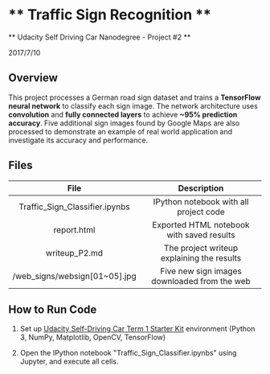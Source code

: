 # ** Traffic Sign Recognition **

** Udacity Self Driving Car Nanodegree - Project #2 **

2017/7/10

## Overview

This project processes a German road sign dataset and trains a **TensorFlow neural network** to classify each sign image.  The network architecture uses **convolution** and **fully connected layers** to achieve **~95% prediction accuracy**.  Five additional sign images found by Google Maps are also processed to demonstrate an example of real world application and investigate its accuracy and performance.

## Files

| File 								|     Description	        					| 
|:---------------------------------:|:---------------------------------------------:| 
| Traffic_Sign_Classifier.ipynbs 	| IPython notebook with all project code		| 
| report.html 						| Exported HTML notebook with saved results	 	|
| writeup_P2.md						| The project writeup explaining the results	|
| /web_signs/websign[01~05].jpg		| Five new sign images downloaded from the web	|

## How to Run Code

1. Set up [Udacity Self-Driving Car Term 1 Starter Kit](https://github.com/udacity/CarND-Term1-Starter-Kit) environment (Python 3, NumPy, Matplotlib, OpenCV, TensorFlow)

2. Open the IPython notebook "Traffic_Sign_Classifier.ipynbs" using Jupyter, and execute all cells.
